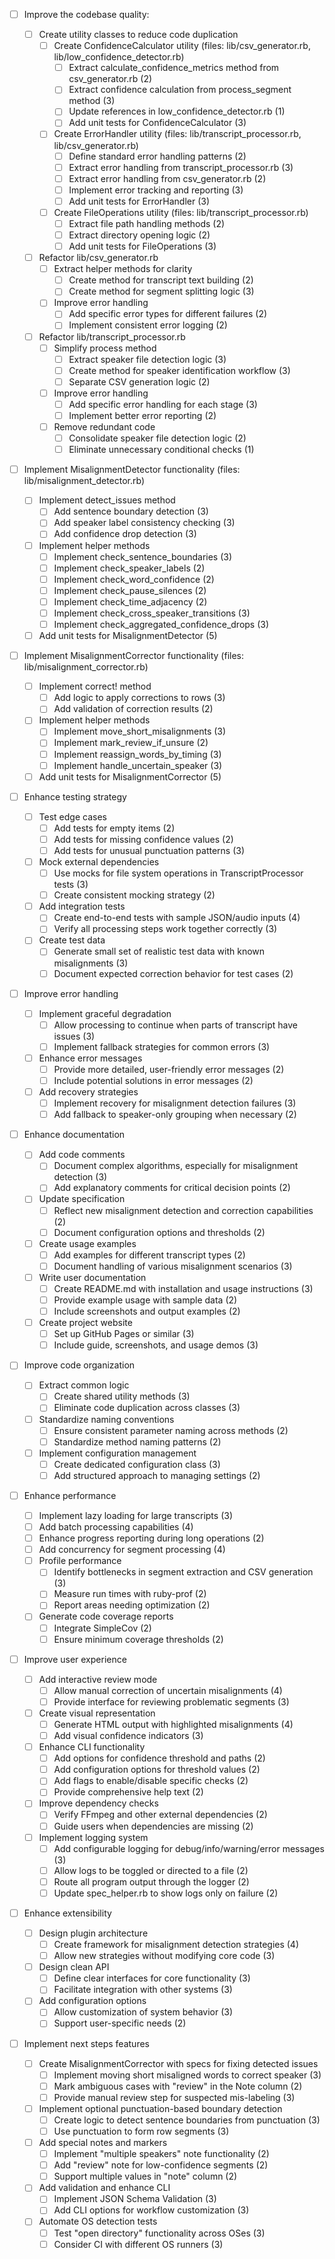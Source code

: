 - [ ] Improve the codebase quality:

  - [ ] Create utility classes to reduce code duplication
    - [ ] Create ConfidenceCalculator utility (files: lib/csv_generator.rb, lib/low_confidence_detector.rb)
      - [ ] Extract calculate_confidence_metrics method from csv_generator.rb (2)
      - [ ] Extract confidence calculation from process_segment method (3)
      - [ ] Update references in low_confidence_detector.rb (1)
      - [ ] Add unit tests for ConfidenceCalculator (3)
    
    - [ ] Create ErrorHandler utility (files: lib/transcript_processor.rb, lib/csv_generator.rb)
      - [ ] Define standard error handling patterns (2)
      - [ ] Extract error handling from transcript_processor.rb (3)
      - [ ] Extract error handling from csv_generator.rb (2)
      - [ ] Implement error tracking and reporting (3)
      - [ ] Add unit tests for ErrorHandler (3)
    
    - [ ] Create FileOperations utility (files: lib/transcript_processor.rb)
      - [ ] Extract file path handling methods (2)
      - [ ] Extract directory opening logic (2)
      - [ ] Add unit tests for FileOperations (3)

  - [ ] Refactor lib/csv_generator.rb
    - [ ] Extract helper methods for clarity
      - [ ] Create method for transcript text building (2)
      - [ ] Create method for segment splitting logic (3)
    - [ ] Improve error handling
      - [ ] Add specific error types for different failures (2)
      - [ ] Implement consistent error logging (2)

  - [ ] Refactor lib/transcript_processor.rb
    - [ ] Simplify process method
      - [ ] Extract speaker file detection logic (3)
      - [ ] Create method for speaker identification workflow (3)
      - [ ] Separate CSV generation logic (2)
    - [ ] Improve error handling
      - [ ] Add specific error handling for each stage (3)
      - [ ] Implement better error reporting (2)
    - [ ] Remove redundant code
      - [ ] Consolidate speaker file detection logic (2)
      - [ ] Eliminate unnecessary conditional checks (1)

- [ ] Implement MisalignmentDetector functionality (files: lib/misalignment_detector.rb)
  - [ ] Implement detect_issues method
    - [ ] Add sentence boundary detection (3)
    - [ ] Add speaker label consistency checking (3)
    - [ ] Add confidence drop detection (3)
  - [ ] Implement helper methods
    - [ ] Implement check_sentence_boundaries (3)
    - [ ] Implement check_speaker_labels (2)
    - [ ] Implement check_word_confidence (2)
    - [ ] Implement check_pause_silences (2)
    - [ ] Implement check_time_adjacency (2)
    - [ ] Implement check_cross_speaker_transitions (3)
    - [ ] Implement check_aggregated_confidence_drops (3)
  - [ ] Add unit tests for MisalignmentDetector (5)

- [ ] Implement MisalignmentCorrector functionality (files: lib/misalignment_corrector.rb)
  - [ ] Implement correct! method
    - [ ] Add logic to apply corrections to rows (3)
    - [ ] Add validation of correction results (2)
  - [ ] Implement helper methods
    - [ ] Implement move_short_misalignments (3)
    - [ ] Implement mark_review_if_unsure (2)
    - [ ] Implement reassign_words_by_timing (3)
    - [ ] Implement handle_uncertain_speaker (3)
  - [ ] Add unit tests for MisalignmentCorrector (5)

- [ ] Enhance testing strategy
  - [ ] Test edge cases
    - [ ] Add tests for empty items (2)
    - [ ] Add tests for missing confidence values (2)
    - [ ] Add tests for unusual punctuation patterns (3)
  - [ ] Mock external dependencies
    - [ ] Use mocks for file system operations in TranscriptProcessor tests (3)
    - [ ] Create consistent mocking strategy (2)
  - [ ] Add integration tests
    - [ ] Create end-to-end tests with sample JSON/audio inputs (4)
    - [ ] Verify all processing steps work together correctly (3)
  - [ ] Create test data
    - [ ] Generate small set of realistic test data with known misalignments (3)
    - [ ] Document expected correction behavior for test cases (2)

- [ ] Improve error handling
  - [ ] Implement graceful degradation
    - [ ] Allow processing to continue when parts of transcript have issues (3)
    - [ ] Implement fallback strategies for common errors (3)
  - [ ] Enhance error messages
    - [ ] Provide more detailed, user-friendly error messages (2)
    - [ ] Include potential solutions in error messages (2)
  - [ ] Add recovery strategies
    - [ ] Implement recovery for misalignment detection failures (3)
    - [ ] Add fallback to speaker-only grouping when necessary (2)

- [ ] Enhance documentation
  - [ ] Add code comments
    - [ ] Document complex algorithms, especially for misalignment detection (3)
    - [ ] Add explanatory comments for critical decision points (2)
  - [ ] Update specification
    - [ ] Reflect new misalignment detection and correction capabilities (2)
    - [ ] Document configuration options and thresholds (2)
  - [ ] Create usage examples
    - [ ] Add examples for different transcript types (2)
    - [ ] Document handling of various misalignment scenarios (3)
  - [ ] Write user documentation
    - [ ] Create README.md with installation and usage instructions (3)
    - [ ] Provide example usage with sample data (2)
    - [ ] Include screenshots and output examples (2)
  - [ ] Create project website
    - [ ] Set up GitHub Pages or similar (3)
    - [ ] Include guide, screenshots, and usage demos (3)

- [ ] Improve code organization
  - [ ] Extract common logic
    - [ ] Create shared utility methods (3)
    - [ ] Eliminate code duplication across classes (3)
  - [ ] Standardize naming conventions
    - [ ] Ensure consistent parameter naming across methods (2)
    - [ ] Standardize method naming patterns (2)
  - [ ] Implement configuration management
    - [ ] Create dedicated configuration class (3)
    - [ ] Add structured approach to managing settings (2)

- [ ] Enhance performance
  - [ ] Implement lazy loading for large transcripts (3)
  - [ ] Add batch processing capabilities (4)
  - [ ] Enhance progress reporting during long operations (2)
  - [ ] Add concurrency for segment processing (4)
  - [ ] Profile performance
    - [ ] Identify bottlenecks in segment extraction and CSV generation (3)
    - [ ] Measure run times with ruby-prof (2)
    - [ ] Report areas needing optimization (2)
  - [ ] Generate code coverage reports
    - [ ] Integrate SimpleCov (2)
    - [ ] Ensure minimum coverage thresholds (2)

- [ ] Improve user experience
  - [ ] Add interactive review mode
    - [ ] Allow manual correction of uncertain misalignments (4)
    - [ ] Provide interface for reviewing problematic segments (3)
  - [ ] Create visual representation
    - [ ] Generate HTML output with highlighted misalignments (4)
    - [ ] Add visual confidence indicators (3)
  - [ ] Enhance CLI functionality
    - [ ] Add options for confidence threshold and paths (2)
    - [ ] Add configuration options for threshold values (2)
    - [ ] Add flags to enable/disable specific checks (2)
    - [ ] Provide comprehensive help text (2)
  - [ ] Improve dependency checks
    - [ ] Verify FFmpeg and other external dependencies (2)
    - [ ] Guide users when dependencies are missing (2)
  - [ ] Implement logging system
    - [ ] Add configurable logging for debug/info/warning/error messages (3)
    - [ ] Allow logs to be toggled or directed to a file (2)
    - [ ] Route all program output through the logger (2)
    - [ ] Update spec_helper.rb to show logs only on failure (2)

- [ ] Enhance extensibility
  - [ ] Design plugin architecture
    - [ ] Create framework for misalignment detection strategies (4)
    - [ ] Allow new strategies without modifying core code (3)
  - [ ] Design clean API
    - [ ] Define clear interfaces for core functionality (3)
    - [ ] Facilitate integration with other systems (3)
  - [ ] Add configuration options
    - [ ] Allow customization of system behavior (3)
    - [ ] Support user-specific needs (2)

- [ ] Implement next steps features
  - [ ] Create MisalignmentCorrector with specs for fixing detected issues
    - [ ] Implement moving short misaligned words to correct speaker (3)
    - [ ] Mark ambiguous cases with "review" in the Note column (2)
    - [ ] Provide manual review step for suspected mis-labeling (3)
  - [ ] Implement optional punctuation-based boundary detection
    - [ ] Create logic to detect sentence boundaries from punctuation (3)
    - [ ] Use punctuation to form row segments (3)
  - [ ] Add special notes and markers
    - [ ] Implement "multiple speakers" note functionality (2)
    - [ ] Add "review" note for low-confidence segments (2)
    - [ ] Support multiple values in "note" column (2)
  - [ ] Add validation and enhance CLI
    - [ ] Implement JSON Schema Validation (3)
    - [ ] Add CLI options for workflow customization (3)
  - [ ] Automate OS detection tests
    - [ ] Test "open directory" functionality across OSes (3)
    - [ ] Consider CI with different OS runners (3)

